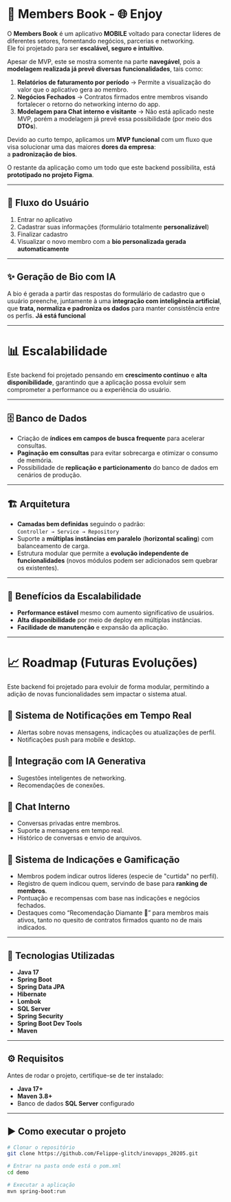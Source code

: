 # 📌 Members Book - 🌐 Enjoy

O **Members Book** é um aplicativo **MOBILE** voltado para conectar líderes de diferentes setores, fomentando negócios, parcerias e networking.  
Ele foi projetado para ser **escalável, seguro e intuitivo**.  

Apesar de MVP, este se mostra somente na parte **navegável**, pois a **modelagem realizada já prevê diversas funcionalidades**, tais como:  

1. **Relatórios de faturamento por período** → Permite a visualização do valor que o aplicativo gera ao membro.  
2. **Negócios Fechados** → Contratos firmados entre membros visando fortalecer o retorno do networking interno do app.  
3. **Modelagem para Chat interno e visitante** → Não está aplicado neste MVP, porém a modelagem já prevê essa possibilidade (por meio dos **DTOs**).  

Devido ao curto tempo, aplicamos um **MVP funcional** com um fluxo que visa solucionar uma das maiores **dores da empresa**:  
a **padronização de bios**.  

O restante da aplicação como um todo que este backend possibilita, está **prototipado no projeto Figma**.  

---

## 🔄 Fluxo do Usuário

1. Entrar no aplicativo  
2. Cadastrar suas informações (formulário totalmente **personalizável**)  
3. Finalizar cadastro  
4. Visualizar o novo membro com a **bio personalizada gerada automaticamente**  

---

## ✨ Geração de Bio com IA

A bio é gerada a partir das respostas do formulário de cadastro que o usuário preenche, juntamente à uma **integração com inteligência artificial**,  
que **trata, normaliza e padroniza os dados** para manter consistência entre os perfis. **Já está funcional**

---

# 📊 Escalabilidade

Este backend foi projetado pensando em **crescimento contínuo** e **alta disponibilidade**, garantindo que a aplicação possa evoluir sem comprometer a performance ou a experiência do usuário.

---

## 🗄️ Banco de Dados

- Criação de **índices em campos de busca frequente** para acelerar consultas.  
- **Paginação em consultas** para evitar sobrecarga e otimizar o consumo de memória.  
- Possibilidade de **replicação e particionamento** do banco de dados em cenários de produção.  

---

## 🏗️ Arquitetura

- **Camadas bem definidas** seguindo o padrão:  
  `Controller → Service → Repository`  
- Suporte a **múltiplas instâncias em paralelo** (**horizontal scaling**) com balanceamento de carga.  
- Estrutura modular que permite a **evolução independente de funcionalidades** (novos módulos podem ser adicionados sem quebrar os existentes).  

---

## 🚀 Benefícios da Escalabilidade

- **Performance estável** mesmo com aumento significativo de usuários.  
- **Alta disponibilidade** por meio de deploy em múltiplas instâncias.  
- **Facilidade de manutenção** e expansão da aplicação.  

---

# 📈 Roadmap (Futuras Evoluções)

Este backend foi projetado para evoluir de forma modular, permitindo a adição de novas funcionalidades sem impactar o sistema atual.  

## 🔔 Sistema de Notificações em Tempo Real
- Alertas sobre novas mensagens, indicações ou atualizações de perfil.
- Notificações push para mobile e desktop.

## 🤖 Integração com IA Generativa
- Sugestões inteligentes de networking.
- Recomendações de conexões.

## 💬 Chat Interno
- Conversas privadas entre membros.
- Suporte a mensagens em tempo real.
- Histórico de conversas e envio de arquivos.

## 🎯 Sistema de Indicações e Gamificação
- Membros podem indicar outros líderes (especie de "curtida" no perfil).
- Registro de quem indicou quem, servindo de base para **ranking de membros**.
- Pontuação e recompensas com base nas indicações e negócios fechados.
- Destaques como “Recomendação Diamante 💎” para membros mais ativos, tanto no quesito de contratos firmados quanto no de mais indicados.

---

## 🚀 Tecnologias Utilizadas

- **Java 17**
- **Spring Boot**
- **Spring Data JPA**
- **Hibernate**
- **Lombok**
- **SQL Server**
- **Spring Security**
- **Spring Boot Dev Tools**
- **Maven**

---

## ⚙️ Requisitos

Antes de rodar o projeto, certifique-se de ter instalado:

- **Java 17+**
- **Maven 3.8+**
- Banco de dados **SQL Server** configurado

---

## ▶️ Como executar o projeto

```bash
# Clonar o repositório
git clone https://github.com/Felippe-glitch/inovapps_20205.git

# Entrar na pasta onde está o pom.xml
cd demo

# Executar a aplicação
mvn spring-boot:run
